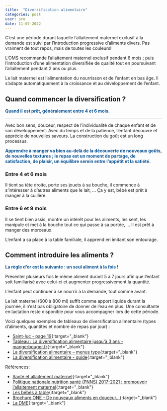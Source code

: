 ```yaml
---
title:  "Diversification alimentaire"
categories: post
user: pro
date: 11-07-2022
---
```


C’est une période durant laquelle l’allaitement maternel exclusif à la demande est suivi par l’introduction progressive d’aliments divers. Pas vraiment de tout repos, mais de toutes les couleurs!

L’OMS recommande l’allaitement maternel exclusif pendant 6 mois ; puis l’introduction d’une alimentation diversifiée de qualité tout en poursuivant l’allaitement pendant 2 ans ou plus.
 
Le lait maternel est l’alimentation du nourrisson et de l’enfant en bas âge. Il s’adapte automatiquement à la croissance et au développement de l’enfant. 

## Quand commencer la diversification ?

<span style="color:#0b5394;font-weight:bold;">
Quand il est prêt, généralement entre 4 et 6 mois.
</span>

---

Avec bon sens, douceur, respect de l’individualité de chaque enfant et de son développement. Avec du temps et de la patience, l’enfant découvre et apprécie de nouvelles saveurs. La construction du goût est un long processus. 

<span style="color:#0b5394;font-weight:bold;">
Apprendre à manger va bien au-delà de la découverte de nouveaux goûts, de nouvelles textures ; le repas est un moment de partage, de satisfaction, de plaisir, un équilibre serein entre l’appétit et la satiété.
</span>



### Entre 4 et 6 mois

Il tient sa tête droite, porte ses jouets à sa bouche, il commence à s’intéresser à d’autres aliments que le lait, … Ça y est, bébé est prêt à manger à la cuillère.

### Entre 6 et 9 mois 

Il se tient bien assis, montre un intérêt pour les aliments, les sent, les manipule et met à la bouche tout ce qui passe à sa portée, ... Il est prêt à manger des morceaux. 

L’enfant a sa place à la table familiale, il apprend en imitant son entourage. 

## Comment introduire les aliments ?


<span style="color:#0b5394;font-weight:bold;">La règle d’or est la suivante : un seul aliment à la fois !</span>

Présenter plusieurs fois le même aliment durant 5 à 7 jours afin que l’enfant soit familiarisé avec celui-ci et augmenter progressivement la quantité. 

L’enfant peut continuer à se nourrir à la demande, tout comme avant. 

Le lait maternel (600 à 800 ml) suffit comme apport liquide durant la journée, il n’est pas obligatoire de donner de l’eau en plus. 
Une consultante en lactation reste disponible pour vous accompagner lors de cette période.

Voici quelques exemples de tableaux de diversification alimentaire (types d’aliments, quantités et nombre de repas par jour) :
- [Saint-luc - page 19](https://www.saintluc.be/sites/default/files/2020-09/petit-pierre-mange-de-bon-coeur.pdf  ){:target="_blank"}
-	[Tableau : La diversification alimentaire jusqu'à 3 ans - mangerbouger.fr](https://drive.google.com/file/d/10z9U-4MWxQz8_FUcJvuBdgQfemTcP5jY/view?usp=sharing){:target="_blank"}
-	[La diversification alimentaire – menus type](https://www.etmamantudeviendras.com/2019/02/03/diversification-alimentaire-bebe/ ){:target="_blank"}
-	[La diversification alimentaire - guide](https://lactaclic.fr/diversification-alimentaire ){:target="_blank"}

Références: 
-	[Santé et allaitement maternel](http://www.santeallaitementmaternel.com){:target="_blank"}
-	[Politique nationale nutrition santé (PNNS) 2017-2021 : promouvoir l’allaitement maternel](https://www.mpedia.fr/art-tableau-diversification/){:target="_blank"}
-	[Les bébés à table](https://www.mongeneraliste.be/veiller-a-sa-sante/alimentation/alimentation-les-bebes-a-table/){:target="_blank"}
-	[Brochure ONE - De nouveaux aliments en douceur...](https://www.one.be/fileadmin/user_upload/siteone/PARENTS/Brochures/de-nouveaux-aliments-en-douceur-web.pdf){:target="_blank"}
-	[La DME](https://bebemangeseul.com/2019/07/26/aliments-securitaires-pour-les-6-9-mois-2/  ){:target="_blank"}
